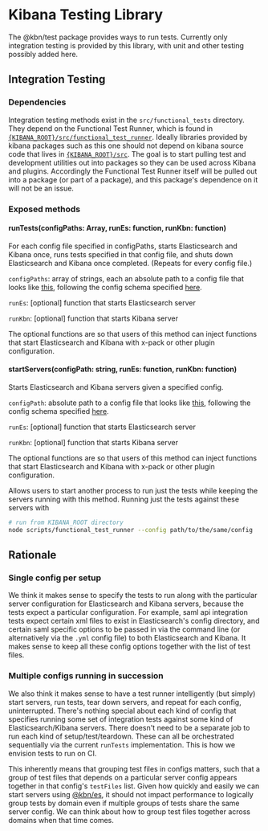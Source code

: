 Kibana Testing Library
======================

The @kbn/test package provides ways to run tests. Currently only integration testing is provided by this library, with unit and other testing possibly added here.

Integration Testing
-------------------

### Dependencies

Integration testing methods exist in the `src/functional_tests` directory. They depend on the Functional Test Runner, which is found in [`{KIBANA_ROOT}/src/functional_test_runner`](../../src/functional_test_runner). Ideally libraries provided by kibana packages such as this one should not depend on kibana source code that lives in [`{KIBANA_ROOT}/src`](../../src). The goal is to start pulling test and development utilities out into packages so they can be used across Kibana and plugins. Accordingly the Functional Test Runner itself will be pulled out into a package (or part of a package), and this package's dependence on it will not be an issue.

### Exposed methods

#### runTests(configPaths: Array<string>, runEs: function, runKbn: function)
For each config file specified in configPaths, starts Elasticsearch and Kibana once, runs tests specified in that config file, and shuts down Elasticsearch and Kibana once completed. (Repeats for every config file.)

`configPaths`: array of strings, each an absolute path to a config file that looks like [this](../../test/functional/config.js), following the config schema specified [here](../../src/functional_test_runner/lib/config/schema.js).

`runEs`: [optional] function that starts Elasticsearch server

`runKbn`: [optional] function that starts Kibana server

The optional functions are so that users of this method can inject functions that start Elasticsearch and Kibana with x-pack or other plugin configuration.

#### startServers(configPath: string, runEs: function, runKbn: function)
Starts Elasticsearch and Kibana servers given a specified config.

`configPath`: absolute path to a config file that looks like [this](../../test/functional/config.js), following the config schema specified [here](../../src/functional_test_runner/lib/config/schema.js).

`runEs`: [optional] function that starts Elasticsearch server

`runKbn`: [optional] function that starts Kibana server

The optional functions are so that users of this method can inject functions that start Elasticsearch and Kibana with x-pack or other plugin configuration.

Allows users to start another process to run just the tests while keeping the servers running with this method. Running just the tests against these servers with

```sh
# run from KIBANA_ROOT directory
node scripts/functional_test_runner --config path/to/the/same/config
```

## Rationale

### Single config per setup

We think it makes sense to specify the tests to run along with the particular server configuration for Elasticsearch and Kibana servers, because the tests expect a particular configuration. For example, saml api integration tests expect certain xml files to exist in Elasticsearch's config directory, and certain saml specific options to be passed in via the command line (or alternatively via the `.yml` config file) to both Elasticsearch and Kibana. It makes sense to keep all these config options together with the list of test files.

### Multiple configs running in succession

We also think it makes sense to have a test runner intelligently (but simply) start servers, run tests, tear down servers, and repeat for each config, uninterrupted. There's nothing special about each kind of config that specifies running some set of integration tests against some kind of Elasticsearch/Kibana servers. There doesn't need to be a separate job to run each kind of setup/test/teardown. These can all be orchestrated sequentially via the current `runTests` implementation. This is how we envision tests to run on CI.

This inherently means that grouping test files in configs matters, such that a group of test files that depends on a particular server config appears together in that config's `testFiles` list. Given how quickly and easily we can start servers using [@kbn/es](../../packages/kbn-es), it should not impact performance to logically group tests by domain even if multiple groups of tests share the same server config. We can think about how to group test files together across domains when that time comes.
